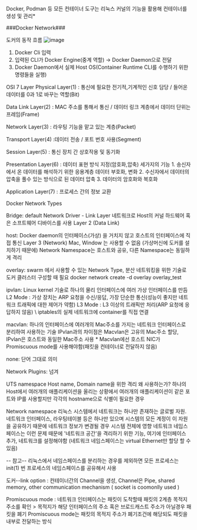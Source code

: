 Docker, Podman 등 모든 컨테이너 도구는 리눅스 커널의 기능을 활용해 컨테이너를 생성 및 관리*

###Docker Network###

도커의 동작 흐름
![image](https://user-images.githubusercontent.com/104714337/218274811-8623c5b7-81b8-450d-81c6-3df85295a24b.png)
1. Docker Cli 입력
2. 입력된 CLI가 Docker Engine(중계 역할) -> Docker Daemon으로 전달
3. Docker Daemon에서 실제 Host OS(Container Runtime CLI를 수행하기 위한 명령들을 실행)

OSI 7 Layer Physical Layer(1) : 통신에 필요한 전기적,기계적인 신호 담당 / 들어온 데이터를 0과 1로 바꾸는 역할(Bit)

Data Link Layer(2) : MAC 주소를 통해서 통신 / 데이터 링크 계층에서 데이터 단위는 프레임(Frame)

Network Layer(3) : 라우팅 기능을 맡고 있는 계층(Packet)

Transport Layer(4) :데이터 전송 / 포트 번호 사용(Segment)

Session Layer(5) : 통신 장치 간 상호작용 및 동기화

Presentation Layer(6) : 데이터 표현 방식 지정(암호화,압축) 세가지의 기능 1. 송신자에서 온 데이터를 해석하기 위한 응용계층 데이터 부호화, 변화 2. 수신자에서 데이터의 압축을 풀수 있는 방식으로 된 데이터 압축 3. 데이터의 암호화와 복호화

Application Layer(7) : 프로세스 간의 정보 교환

Docker Network Types

Bridge: default Network Driver - Link Layer 네트워크로 Host의 커널 하드웨어 혹은 소프트웨어 디바이스를 사용 Layer 2 (Data Link)

host: Docker daemon의 인터페이스(가상) 을 거치지 않고 호스트의 인터페이스에 직접 통신 Layer 3 (Network) Mac, Window 는 사용할 수 없음 (가상머신에 도커를 설치하기 때문에) Network Namespace는 호스트와 공유, 다른 Namespace는 동일하게 격리

overlay: swarm 에서 사용할 수 있는 Network Type, 분산 네트워킹을 위한 기술로 도커 클러스터 구성할 때 필요 docker network create -d overlay overlay_test

ipvlan: Linux kernel 기술로 하나의 물리 인터페이스에 여러 가상 인터페이스를 만듬 L2 Mode : 가상 장치는 ARP 요청을 수신/응답, 가장 단순한 통신(성능이 좋지만 네트워크 트래픽에 대한 제어가 약함) L3 Mode : L3 이상의 트래픽만 처리(ARP 요청에 응답하지 않음) \ iptables의 실제 네트워크에 container를 직접 연결

macvlan: 하나의 인터페이스에 여러개의 Mac주소를 가지는 네트워크 인터페이스로 분리하여 사용하는 기술 IPvlan과의 차이점은 Macvlan은 고유의 Mac주소 할당, IPvlan은 호스트와 동일한 Mac주소 사용 * Macvlan에선 호스트 NIC가 Promiscuous mode를 사용해야함(패킷을 컨테이너로 전달하지 않음)

none: 단어 그대로 의미

Network Plugins: 넘겨

UTS namespace Host name, Domain name을 위한 격리 왜 사용하는가? 하나의 Host에서 여러개의 애플리케이션을 올리는 상황에서 여러개의 애플리케이션이 같은 포트와 IP를 사용할지만 각각의 hostname으로 식별이 필요한 경우

Network namespace 리눅스 시스템에서 네트워크는 하나만 존재하는 글로벌 자원. 네트워크 인터페이스, 라우팅테이블 등은 하나만 있으며 시스템의 모든 계정이 이 자원을 공유하기 때문에 네트워크 정보가 변경될 경우 시스템 전체에 영향 네트워크 네임스페이스는 이런 문제 때문에 '네트워크 공간'을 격리하기 위한 기능, 여기에 인터페이스 추가, 네트워크를 설정해야함 (네트워크 네임스페이스는 virtual Ethernet만 할당 할 수 있음)

-- 참고-- 리눅스에서 네임스페이스를 분리하는 경우를 제외하면 모든 프로세스는 init(1) 번 프로세스의 네임스페이스를 공유해서 사용

도커--link option : 컨테이너간의 Channel을 생성, Channel은 Pipe, shared memory, other communication mechanism ( socket is coomonlly used )

Promiscuous mode : 네트워크 인터페이스는 패킷이 도착할때 패킷의 2계층 목적지 주소를 확인 > 목적지가 해당 인터페이스의 주소 혹은 브로드캐스트 주소가 아닐경우 패킷을 폐기 Promiscuous mode는 패킷의 목적지 주소가 폐기조건에 해당되도 패킷을 내부로 전달하는 방식

